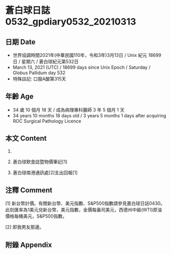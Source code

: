 [_metadata_:encoding]: - "utf-8"
[_metadata_:language]: - "zh-Hant-TW"
[_metadata_:fileformat]: - "markdown"
[_metadata_:MIME_type]: - "text/plain"
[_metadata_:markdown_version]: - "commonmark version 0.29"
[_metadata_:markdown_spec]: - "https://spec.commonmark.org/0.29/"

# 蒼白球日誌0532_gpdiary0532_20210313 #

## 日期 Date ##

* 世界協調時間2021年(中華民國110年，令和3年)3月13日 / Unix 紀元 18699 日 / 星期六 / 蒼白球紀元第532日
* March 13, 2021 (UTC) / 18699 days since Unix Epoch / Saturday / Globus Pallidum day 532
* 特殊註記: 口服A酸第315天

## 年齡 Age ##

* 34 歲 10 個月 18 天 / 成為病理專科醫師 3 年 5 個月 1 天
* 34 years 10 months 18 days old / 3 years 5 months 1 days after acquiring ROC Surgical Pathology Licence

## 本文 Content ##

1. 

    
2. 蒼白球飲食誌暨物價筆記[1]

    
3. 蒼白球南港通訊處[2]支出回報[1]

    

## 注釋 Comment ##

[1] 新台幣計價。有關新台幣、美元指數、S&P500指數請參見蒼白球日誌0430。此刻匯率為1美元兌新台幣，美元指數，金價每盎司美元，西德州中級(WTI)原油價格每桶美元，S&P500指數。


[2] 即我男友那邊。



## 附錄 Appendix ##

